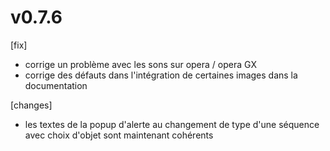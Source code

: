 # v0.7.6

[fix]
* corrige un problème avec les sons sur opera / opera GX
* corrige des défauts dans l'intégration de certaines images dans la documentation

[changes]
* les textes de la popup d'alerte au changement de type d'une séquence avec choix d'objet sont maintenant cohérents
